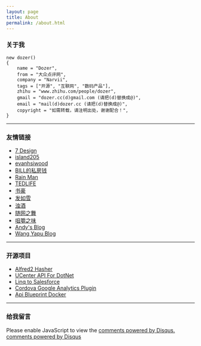 ```yaml
---
layout: page
title: About
permalink: /about.html
---
```

### 关于我

	new dozer()
	{
	    name = "Dozer",
	    from = "大众点评网",
	    company = "Narvii",
	    tags = ["开源", "互联网", "数码产品"],
	    zhihu = "www.zhihu.com/people/dozer",
	    gmail = "dozer.cc(d)gmail.com (请把(d)替换成@)",
	    email = "mail(d)dozer.cc (请把(d)替换成@)",
	    copyright = "如需转载，请注明出处，谢谢配合！",
	}

--------

### 友情链接

* [7 Design](http://www.zcool.com.cn/u/483558/)
* [island205](http://island205.com/)
* [evanhsiwood](http://evanhsiwood.com/)
* [BILL的私房钱](http://jingege.github.io/)
* [Rain Man](http://www.cnblogs.com/rainman/)
* [TEDLIFE](http://www.tedlife.com)
* [书豪](http://caosh.me/)
* [发如雪](http://www.cnblogs.com/faruxue/)
* [浊酒](http://blog.xujif.com/)
* [随网之舞](http://dancewithnet.com/)
* [咀嚼之味](http://jerryzou.com/)
* [Andy's Blog](http://codinglife.in/)
* [Wang Yapu Blog](https://wangyapu0714.github.io/)

--------

### 开源项目

* [Alfred2 Hasher](https://github.com/dozer47528/alfred2-hasher)
* [UCenter API For DotNet](https://github.com/dozer47528/UCenter-API-For-DotNet)
* [Linq to Salesforce](https://github.com/dozer47528/LinqToSalesforce)
* [Cordova Google Analytics Plugin](https://github.com/dozer47528/cordova-google-analytics-plugin)
* [Api Blueprint Docker](https://github.com/dozer47528/api-blueprint-docker)

--------

### 给我留言

<div id="disqus_thread"></div>
<script type="text/javascript">
var disqus_shortname = 'dozer';
        (function() {
            var dsq = document.createElement('script'); dsq.type = 'text/javascript'; dsq.async = true;
            dsq.src = '//' + disqus_shortname + '.disqus.com/embed.js';
            (document.getElementsByTagName('head')[0] || document.getElementsByTagName('body')[0]).appendChild(dsq);
        })();
</script>
<noscript>Please enable JavaScript to view the <a href="http://disqus.com/?ref_noscript">comments powered by Disqus.</a></noscript>
<a href="http://disqus.com" class="dsq-brlink">comments powered by <span class="logo-disqus">Disqus</span></a>
